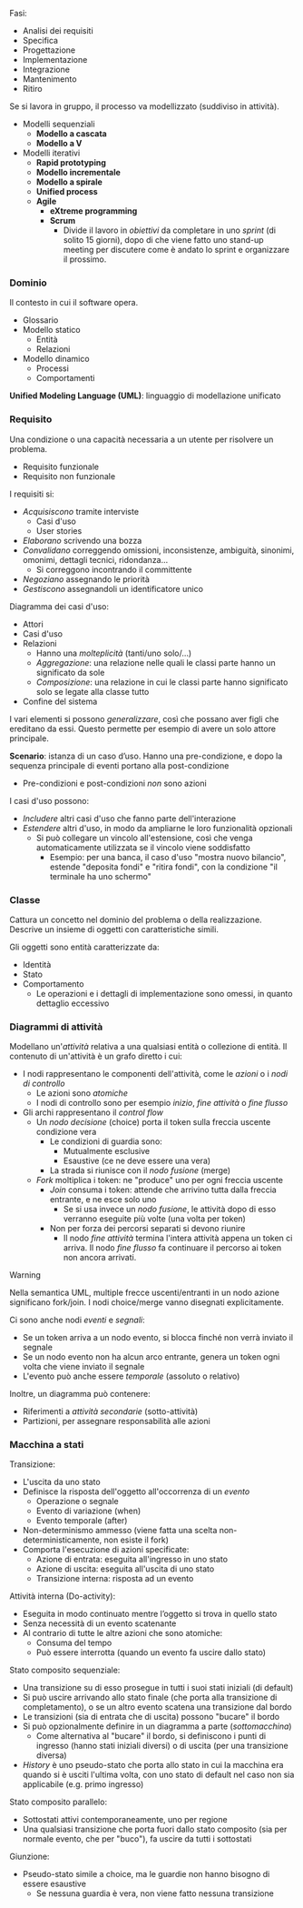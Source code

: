 Fasi:
- Analisi dei requisiti
- Specifica
- Progettazione
- Implementazione
- Integrazione
- Mantenimento
- Ritiro

Se si lavora in gruppo, il processo va modellizzato (suddiviso in attività).

- Modelli sequenziali
	- **Modello a cascata**
	- **Modello a V**
- Modelli iterativi
	- **Rapid prototyping**
	- **Modello incrementale**
	- **Modello a spirale**
	- **Unified process**
	- **Agile**
		- **eXtreme programming**
		- **Scrum**
			- Divide il lavoro in *obiettivi* da completare in uno *sprint* (di solito 15 giorni), dopo di che viene fatto uno stand-up meeting per discutere come è andato lo sprint e organizzare il prossimo.

### Dominio

Il contesto in cui il software opera.
- Glossario
- Modello statico
	- Entità
	- Relazioni
- Modello dinamico
	- Processi
	- Comportamenti

**Unified Modeling Language (UML)**: linguaggio di modellazione unificato

### Requisito

Una condizione o una capacità necessaria a un utente per risolvere un problema.
- Requisito funzionale
- Requisito non funzionale

I requisiti si:
- *Acquisiscono* tramite interviste
	- Casi d'uso
	- User stories
- *Elaborano* scrivendo una bozza
- *Convalidano* correggendo omissioni, inconsistenze, ambiguità, sinonimi, omonimi, dettagli tecnici, ridondanza…
	- Si correggono incontrando il committente
- *Negoziano* assegnando le priorità
- *Gestiscono* assegnandoli un identificatore unico

Diagramma dei casi d'uso:
- Attori
- Casi d'uso
- Relazioni
	- Hanno una *molteplicità* (tanti/uno solo/…)
	- *Aggregazione*: una relazione nelle quali le classi parte hanno un significato da sole
	- *Composizione*: una relazione in cui le classi parte hanno significato solo se legate alla classe tutto
- Confine del sistema

I vari elementi si possono *generalizzare*, così che possano aver figli che ereditano da essi. Questo permette per esempio di avere un solo attore principale.

**Scenario**: istanza di un caso d’uso. Hanno una pre-condizione, e dopo la sequenza principale di eventi portano alla post-condizione
- Pre-condizioni e post-condizioni *non* sono azioni

I casi d'uso possono:
- *Includere* altri casi d'uso che fanno parte dell'interazione
- *Estendere* altri d'uso, in modo da ampliarne le loro funzionalità opzionali
	- Si può collegare un vincolo all'estensione, così che venga automaticamente utilizzata se il vincolo viene soddisfatto
		 - Esempio: per una banca, il caso d'uso "mostra nuovo bilancio", estende "deposita fondi" e "ritira fondi", con la condizione "il terminale ha uno schermo"

### Classe

Cattura un concetto nel dominio del problema o della realizzazione.
Descrive un insieme di oggetti con caratteristiche simili.

Gli oggetti sono entità caratterizzate da:
- Identità
- Stato
- Comportamento
	- Le operazioni e i dettagli di implementazione sono omessi, in quanto dettaglio eccessivo

### Diagrammi di attività

Modellano un'*attività* relativa a una qualsiasi entità o collezione di entità.
Il contenuto di un'attività è un grafo diretto i cui:
- I nodi rappresentano le componenti dell'attività, come le *azioni* o i *nodi di controllo*
	- Le azioni sono *atomiche*
	- I nodi di controllo sono per esempio *inizio*, *fine attività* o *fine flusso*
- Gli archi rappresentano il *control flow*
	- Un *nodo decisione* (choice) porta il token sulla freccia uscente condizione vera
		- Le condizioni di guardia sono: 
			- Mutualmente esclusive
			- Esaustive (ce ne deve essere una vera)
		- La strada si riunisce con il *nodo fusione* (merge)
	- *Fork* moltiplica i token: ne "produce" uno per ogni freccia uscente
		- *Join* consuma i token: attende che arrivino tutta dalla freccia entrante, e ne esce solo uno
			- Se si usa invece un *nodo fusione*, le attività dopo di esso verranno eseguite più volte (una volta per token)
		- Non per forza dei percorsi separati si devono riunire
			- Il nodo *fine attività* termina l'intera attività appena un token ci arriva. Il nodo *fine flusso* fa continuare il percorso ai token non ancora arrivati.

>[!warning]
>Nella semantica UML, multiple frecce uscenti/entranti in un nodo azione significano fork/join.
>I nodi choice/merge vanno disegnati explicitamente.

Ci sono anche nodi *eventi* e *segnali*:
- Se un token arriva a un nodo evento, si blocca finché non verrà inviato il segnale
- Se un nodo evento non ha alcun arco entrante, genera un token ogni volta che viene inviato il segnale
- L'evento può anche essere *temporale* (assoluto o relativo)

Inoltre, un diagramma può contenere:
- Riferimenti a *attività secondarie* (sotto-attività)
- Partizioni, per assegnare responsabilità alle azioni

### Macchina a stati

Transizione:
- L'uscita da uno stato
- Definisce la risposta dell'oggetto all'occorrenza di un *evento*
	- Operazione o segnale
	- Evento di variazione (when)
	- Evento temporale (after)
- Non-determinismo ammesso (viene fatta una scelta non-deterministicamente, non esiste il fork)
- Comporta l'esecuzione di azioni specificate:
	- Azione di entrata: eseguita all'ingresso in uno stato
	- Azione di uscita: eseguita all'uscita di uno stato
	- Transizione interna: risposta ad un evento

Attività interna (Do-activity):
- Eseguita in modo continuato mentre l’oggetto si trova in quello stato
- Senza necessità di un evento scatenante
- Al contrario di tutte le altre azioni che sono atomiche:
	- Consuma del tempo
	- Può essere interrotta (quando un evento fa uscire dallo stato)

Stato composito sequenziale:
- Una transizione su di esso prosegue in tutti i suoi stati iniziali (di default)
- Si può uscire arrivando allo stato finale (che porta alla transizione di completamento), o se un altro evento scatena una transizione dal bordo
- Le transizioni (sia di entrata che di uscita) possono "bucare" il bordo
- Si può opzionalmente definire in un diagramma a parte (*sottomacchina*)
	- Come alternativa al "bucare" il bordo, si definiscono i punti di ingresso (hanno stati iniziali diversi) o di uscita (per una transizione diversa)
- *History* è uno pseudo-stato che porta allo stato in cui la macchina era quando si è usciti l'ultima volta, con uno stato di default nel caso non sia applicabile (e.g. primo ingresso)

Stato composito parallelo:
- Sottostati attivi contemporaneamente, uno per regione
- Una qualsiasi transizione che porta fuori dallo stato composito (sia per normale evento, che per "buco"), fa uscire da tutti i sottostati

Giunzione:
- Pseudo-stato simile a choice, ma le guardie non hanno bisogno di essere esaustive
	- Se nessuna guardia è vera, non viene fatto nessuna transizione